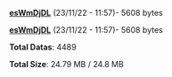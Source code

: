 [**esWmDjDL**](/data/esWmDjDL.txt) (23/11/22 - 11:57)- 5608 bytes

[**esWmDjDL**](/data/esWmDjDL.txt) (23/11/22 - 11:57)- 5608 bytes

**Total Datas**: 4489

**Total Size**: 24.79 MB / 24.8 MB